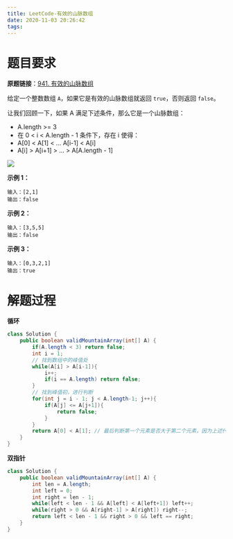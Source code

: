 ```yaml
---
title: LeetCode-有效的山脉数组
date: 2020-11-03 20:26:42
tags:
---
```


# 题目要求

**原题链接**：[941. 有效的山脉数组](https://leetcode-cn.com/problems/valid-mountain-array/)

给定一个整数数组 `A`，如果它是有效的山脉数组就返回 `true`，否则返回 `false`。

让我们回顾一下，如果 A 满足下述条件，那么它是一个山脉数组：

- A.length >= 3
- 在 0 < i < A.length - 1 条件下，存在 i 使得：
- A[0] < A[1] < ... A[i-1] < A[i]
- A[i] > A[i+1] > ... > A[A.length - 1]

![](https://assets.leetcode.com/uploads/2019/10/20/hint_valid_mountain_array.png)

**示例 1：**

```
输入：[2,1]
输出：false
```

**示例 2：**

```
输入：[3,5,5]
输出：false
```

**示例 3：**

```
输入：[0,3,2,1]
输出：true
```

# 解题过程

**循环**

```java
class Solution {
    public boolean validMountainArray(int[] A) {
        if(A.length < 3) return false;
        int i = 1;
        // 找到数组中的峰值处
        while(A[i] > A[i-1]){
            i++;
            if(i == A.length) return false;
        } 
        // 找到峰值初，进行判断
        for(int j = i - 1; j < A.length-1; j++){
            if(A[j] <= A[j+1]){
                return false;
            }
        }
        return A[0] < A[1]; // 最后判断第一个元素是否大于第二个元素，因为上述代码没有考虑此条件
    }
}
```

**双指针**

```java
class Solution {
    public boolean validMountainArray(int[] A) {
        int len = A.length;
        int left = 0;
        int right = len - 1;
        while(left < len - 1 && A[left] < A[left+1]) left++;
        while(right > 0 && A[right-1] > A[right]) right--;
        return left < len - 1 && right > 0 && left == right;
    }
}
```

